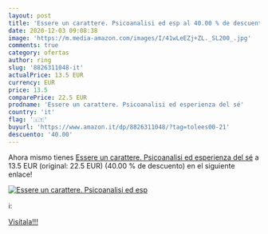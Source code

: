 ```yaml
---
layout: post
title: 'Essere un carattere. Psicoanalisi ed esp al 40.00 % de descuento'
date: 2020-12-03 09:08:38
image: 'https://m.media-amazon.com/images/I/41wLeEZj+ZL._SL200_.jpg'
comments: true
category: ofertas
author: ring
slug: '8826311048-it'
actualPrice: 13.5 EUR
currency: EUR
price: 13.5
comparePrice: 22.5 EUR
prodname: 'Essere un carattere. Psicoanalisi ed esperienza del sé'
country: 'it'
flag: '🇮🇹'
buyurl: 'https://www.amazon.it/dp/8826311048/?tag=tolees00-21'
descuento: '40.00'
---
```


Ahora mismo tienes [Essere un carattere. Psicoanalisi ed esperienza del sé](https://www.amazon.it/dp/8826311048/?tag=tolees00-21) a 13.5 EUR (original: 22.5 EUR) (40.00 %  de descuento) en el siguiente enlace!

[![Essere un carattere. Psicoanalisi ed esp](https://m.media-amazon.com/images/I/41wLeEZj+ZL._SL200_.jpg)](https://www.amazon.it/dp/8826311048/?tag=tolees00-21)

ℹ️:


[Visítala!!!](https://www.amazon.it/dp/8826311048/?tag=tolees00-21)
